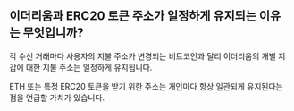 ## 이더리움과 ERC20 토큰 주소가 일정하게 유지되는 이유는 무엇입니까?

각 수신 거래마다 사용자의 지불 주소가 변경되는 비트코인과 달리 이더리움의 개별 지갑에 대한 지불 주소는 일정하게 유지됩니다.

ETH 또는 특정 ERC20 토큰을 받기 위한 주소는 개인마다 항상 일관되게 유지된다는 점을 언급할 가치가 있습니다.